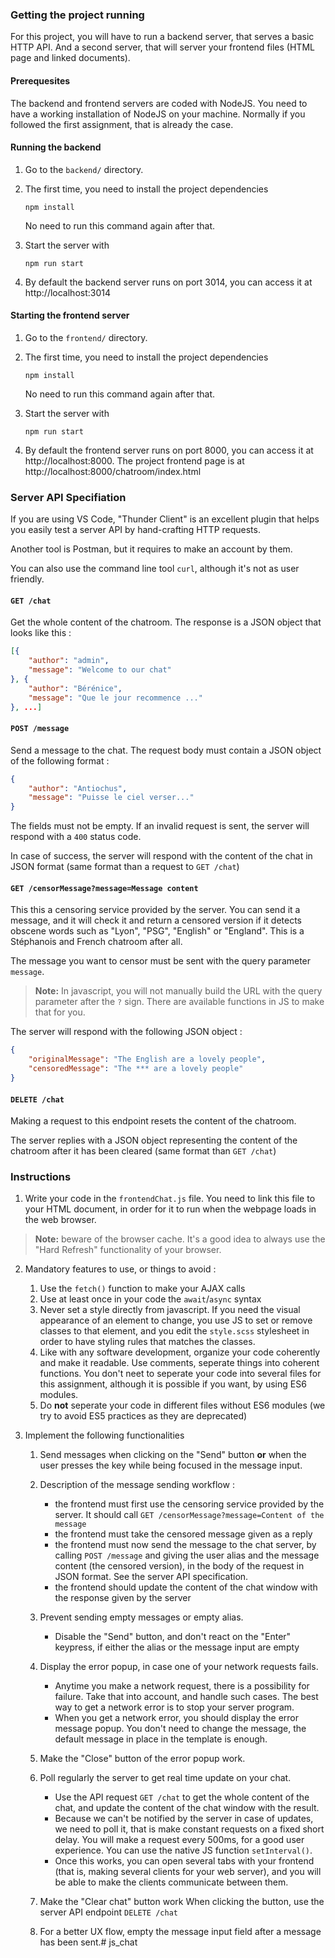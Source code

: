 
### Getting the project running

For this project, you will have to run a backend server, that serves a basic HTTP API.
And a second server, that will server your frontend files (HTML page and linked documents).

#### Prerequesites

The backend and frontend servers are coded with NodeJS. You need to have a working
installation of NodeJS on your machine. Normally if you followed the first assignment,
that is already the case.

#### Running the backend

1. Go to the `backend/` directory. 
2. The first time, you need to install the project dependencies

    ```
    npm install
    ```

    No need to run this command again after that.

3. Start the server with

    ```
    npm run start
    ```

4. By default the backend server runs on port 3014, you can access it at http://localhost:3014

#### Starting the frontend server

1. Go to the `frontend/` directory. 
2. The first time, you need to install the project dependencies

    ```
    npm install
    ```

    No need to run this command again after that.

3. Start the server with

    ```
    npm run start
    ```

4. By default the frontend server runs on port 8000, you can access it at http://localhost:8000.
   The project frontend page is at http://localhost:8000/chatroom/index.html


### Server API Specifiation

If you are using VS Code, "Thunder Client" is an excellent plugin that helps you easily
test a server API by hand-crafting HTTP requests.

Another tool is Postman, but it requires to make an account by them.

You can also use the command line tool `curl`, although it's not as user friendly.

#### `GET /chat`

Get the whole content of the chatroom. The response is a JSON object that looks like this :

```json
[{
    "author": "admin",
    "message": "Welcome to our chat"
}, {
    "author": "Bérénice",
    "message": "Que le jour recommence ..."
}, ...]
```

#### `POST /message`

Send a message to the chat. The request body must contain a JSON object
of the following format : 

```json
{
    "author": "Antiochus",
    "message": "Puisse le ciel verser..."
}
```

The fields must not be empty. If an invalid request is sent, the server
will respond with a `400` status code.

In case of success, the server will respond with the content of the chat
in JSON format (same format than a request to `GET /chat`)

#### `GET /censorMessage?message=Message content`

This this a censoring service provided by the server. You can send it a message,
and it will check it and return a censored version if it detects obscene words
such as "Lyon", "PSG", "English" or "England". This is a Stéphanois and French 
chatroom after all.

The message you want to censor must be sent with the query parameter `message`.

> **Note:** In javascript, you will not manually build the URL with the query
> parameter after the `?` sign. There are available functions in JS to make that for you.

The server will respond with the following JSON object :

```json
{
    "originalMessage": "The English are a lovely people", 
    "censoredMessage": "The *** are a lovely people"
}
```

#### `DELETE /chat`

Making a request to this endpoint resets the content of the chatroom. 
 
The server replies with a JSON object representing the content of the chatroom
after it has been cleared (same format than `GET /chat`)

### Instructions

1. Write your code in the `frontendChat.js` file. You need to link this file to your HTML document, in order for it to run when the webpage loads in the web browser.

> **Note:** beware of the browser cache. It's a good idea to always use the "Hard Refresh" functionality of your browser.

2. Mandatory features to use, or things to avoid :

    1. Use the `fetch()` function to make your AJAX calls
    2. Use at least once in your code the `await`/`async` syntax
    3. Never set a style directly from javascript. If you need the visual appearance
       of an element to change, you use JS to set or remove classes to that element, 
       and you edit the `style.scss` stylesheet in order to have styling rules that
       matches the classes.
    4. Like with any software development, organize your code coherently and make it readable.
       Use comments, seperate things into coherent functions. You don't neet to seperate
       your code into several files for this assignment, although it is possible if you
       want, by using ES6 modules.
    5. Do **not** seperate your code in different files without ES6 modules
    (we try to avoid ES5 practices as they are deprecated)
    

3. Implement the following functionalities

    1. Send messages when clicking on the "Send" button **or** when the user presses
    the <Enter> key while being focused in the message input.

    2. Description of the message sending workflow :

        - the frontend must first use the censoring service provided by the server. It should call
        `GET /censorMessage?message=Content of the message`
        - the frontend must take the censored message given as a reply
        - the frontend must now send the message to the chat server, by calling `POST /message` and giving
        the user alias and the message content (the censored version), in the body of the request
        in JSON format. See the server API specification.
        - the frontend should update the content of the chat window with the response given by the server

    3. Prevent sending empty messages or empty alias. 
       
       - Disable the "Send" button, and don't react on the "Enter" keypress, if either the alias
  or the message input are empty

    4. Display the error popup, in case one of your network requests fails.
    
        - Anytime you make a network request, there is a possibility for failure. Take that
        into account, and handle such cases. The best way to get a network error is
        to stop your server program.
        - When you get a network error, you should display the error message popup. You don't
        need to change the message, the default message in place in the template is enough.

    5. Make the "Close" button of the error popup work.

    6. Poll regularly the server to get real time update on your chat.

        - Use the API request `GET /chat` to get the whole content of the chat, and update
        the content of the chat window with the result.
        - Because we can't be notified by the server in case of updates, we need to poll it, 
        that is make constant requests on a fixed short delay. You will make a request 
        every 500ms, for a good user experience. You can use the native JS function `setInterval()`.
        - Once this works, you can open several tabs with your frontend (that is, making
        several clients for your web server), and you will be able to make the clients communicate
        between them.

    7. Make the "Clear chat" button work
    When clicking the button, use the server API endpoint `DELETE /chat`

    8. For a better UX flow, empty the message input field after a message has been sent.# js_chat
